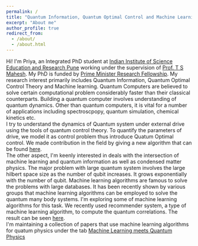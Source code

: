 ```yaml
---
permalink: /
title: "Quantum Information, Quantum Optimal Control and Machine Learning"
excerpt: "About me"
author_profile: true
redirect_from: 
  - /about/
  - /about.html
---
```


Hi! I'm Priya, an Integrated PhD student at [Indian Institute of Science Education and Research Pune](http://www.iiserpune.ac.in/) working under the supervision of [Prof. T S Mahesh](http://www.iiserpune.ac.in/~mahesh.ts/). My PhD is funded by [Prime Minister Research Fellowship](https://may2020.pmrf.in/). My research interest primarily includes Quantum Information, Quantum Optimal Control Theory and Machine learning. 
Quantum Computers are believed to solve certain computational problem considerably faster than their classical counterparts. Building a quantum computer involves understanding of quantum dynamics. Other than quantum computers, it is vital for a number of applications including spectroscpopy, quantum simulation, chemical kinetics etc. <br>
I try to understand the dynamics of Quantum system under external drive using the tools of quantum control theory. To quantify the parameters of drive, we model it as control problem thus introduce Quatum Optimal control. We made contribution in the field by giving a new algorithm that can be found [here](https://journals.aps.org/prresearch/pdf/10.1103/PhysRevResearch.2.013314). <br>
The other aspect, I'm keenly interested in deals with the intersection of machine learning and quantum information as well as condensed matter physics. The major problem with large quantum system involves the large hilbert space size as the number of qubit increases. It grows exponentially with the number of qubit. Machine learning algorithms are famous to solve the problems with large databases. It has been recently shown by various groups that machine learning algorithms can be employed to solve the quantum many body systems. I'm exploring some of machine learning algorithms for this task. We recently used recommender system, a type of machine learning algorithm, to compute the quantum correlations. The result can be seen [here](https://arxiv.org/pdf/2005.10555.pdf).       
I'm maintaining a collection of papers that use machine learning algorithms for quatum physics under the tab [Machine Learning meets Quantum Physics](https://96ya.github.io/priyabtr/markdown/)
